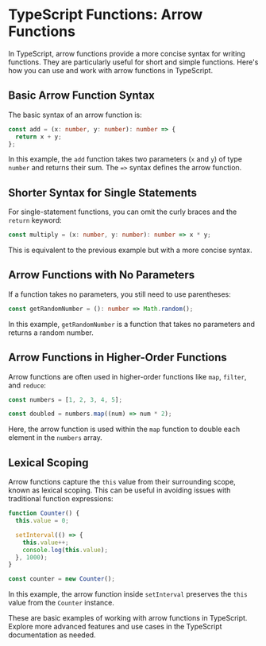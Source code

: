 # TypeScript Functions: Arrow Functions

In TypeScript, arrow functions provide a more concise syntax for writing functions. They are particularly useful for short and simple functions. Here's how you can use and work with arrow functions in TypeScript.

## Basic Arrow Function Syntax

The basic syntax of an arrow function is:

```typescript
const add = (x: number, y: number): number => {
  return x + y;
};
```

In this example, the `add` function takes two parameters (`x` and `y`) of type `number` and returns their sum. The `=>` syntax defines the arrow function.

## Shorter Syntax for Single Statements

For single-statement functions, you can omit the curly braces and the `return` keyword:

```typescript
const multiply = (x: number, y: number): number => x * y;
```

This is equivalent to the previous example but with a more concise syntax.

## Arrow Functions with No Parameters

If a function takes no parameters, you still need to use parentheses:

```typescript
const getRandomNumber = (): number => Math.random();
```

In this example, `getRandomNumber` is a function that takes no parameters and returns a random number.

## Arrow Functions in Higher-Order Functions

Arrow functions are often used in higher-order functions like `map`, `filter`, and `reduce`:

```typescript
const numbers = [1, 2, 3, 4, 5];

const doubled = numbers.map((num) => num * 2);
```

Here, the arrow function is used within the `map` function to double each element in the `numbers` array.

## Lexical Scoping

Arrow functions capture the `this` value from their surrounding scope, known as lexical scoping. This can be useful in avoiding issues with traditional function expressions:

```typescript
function Counter() {
  this.value = 0;

  setInterval(() => {
    this.value++;
    console.log(this.value);
  }, 1000);
}

const counter = new Counter();
```

In this example, the arrow function inside `setInterval` preserves the `this` value from the `Counter` instance.

These are basic examples of working with arrow functions in TypeScript. Explore more advanced features and use cases in the TypeScript documentation as needed.

